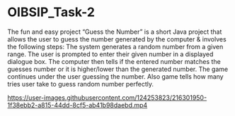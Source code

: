 # OIBSIP_Task-2
The fun and easy project “Guess the Number” is a short Java project that allows the user to guess the number generated by the computer & involves the following steps: The system generates a random number from a given range. The user is prompted to enter their given number in a displayed dialogue box. The computer then tells if the entered number matches the guesses number or it is higher/lower than the generated number. The game continues under the user guessing the number. Also game tells how many tries user take to guess random number perfectly.


https://user-images.githubusercontent.com/124253823/216301950-1f38ebb2-a815-44dd-8cf5-ab41b98daebd.mp4

